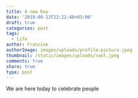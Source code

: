 ```yaml
---
title: A new Day
date: '2019-08-13T22:22:48+03:00'
draft: true
categories: post
tags:
  - Life
author: Francine
authorImage: images/uploads/profile-picture.jpeg
thumbnail: /static/images/uploads/cool.jpeg
comments: true
share: true
type: post
---
```

We are here today to celebrate people
